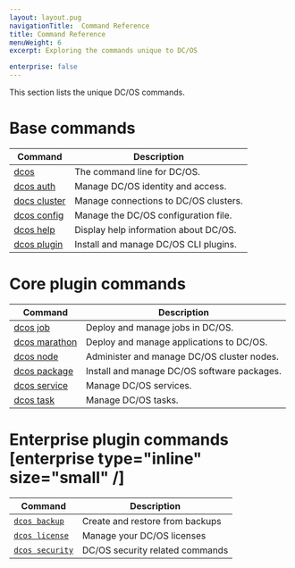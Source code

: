 ```yaml
---
layout: layout.pug
navigationTitle:  Command Reference
title: Command Reference
menuWeight: 6
excerpt: Exploring the commands unique to DC/OS

enterprise: false
---
```


This section lists the unique DC/OS commands.

# Base commands

| Command | Description |
|---------|-------------|
| [dcos](/1.12/cli/command-reference/dcos/)   | The command line for DC/OS. |
| [dcos auth](/1.12/cli/command-reference/dcos-auth/)   |  Manage DC/OS identity and access. |
| [docs cluster](/1.12/cli/command-reference/dcos-cluster/) |  Manage connections to DC/OS clusters. |
| [dcos config](/1.12/cli/command-reference/dcos-config/) |  Manage the DC/OS configuration file. |
| [dcos help](/1.12/cli/command-reference/dcos-help/)    | Display help information about DC/OS.  |
| [dcos plugin](/1.12/cli/command-reference/dcos-plugin/) | Install and manage DC/OS CLI plugins. |

# Core plugin commands

| Command | Description |
|---------|-------------|
| [dcos job](/1.12/cli/command-reference/dcos-job/)    | Deploy and manage jobs in DC/OS.  |
| [dcos marathon](/1.12/cli/command-reference/dcos-marathon/)  |  Deploy and manage applications to DC/OS.  |
| [dcos node](/1.12/cli/command-reference/dcos-node/)   |  Administer and manage DC/OS cluster nodes.  |
| [dcos package](/1.12/cli/command-reference/dcos-package/) | Install and manage DC/OS software packages. |
| [dcos service](/1.12/cli/command-reference/dcos-service/)  |  Manage DC/OS services.  |
| [dcos task](/1.12/cli/command-reference/dcos-task/)  |  Manage DC/OS tasks.  |

# Enterprise plugin commands [enterprise type="inline" size="small" /]

| Command | Description |
|---------|-------------|
| [`dcos backup`](/1.12/cli/command-reference/dcos-backup) | Create and restore from backups |
| [`dcos license`](/1.12/cli/command-reference/dcos-license) | Manage your DC/OS licenses |
| [`dcos security`](/1.12/cli/command-reference/dcos-security) | DC/OS security related commands |
